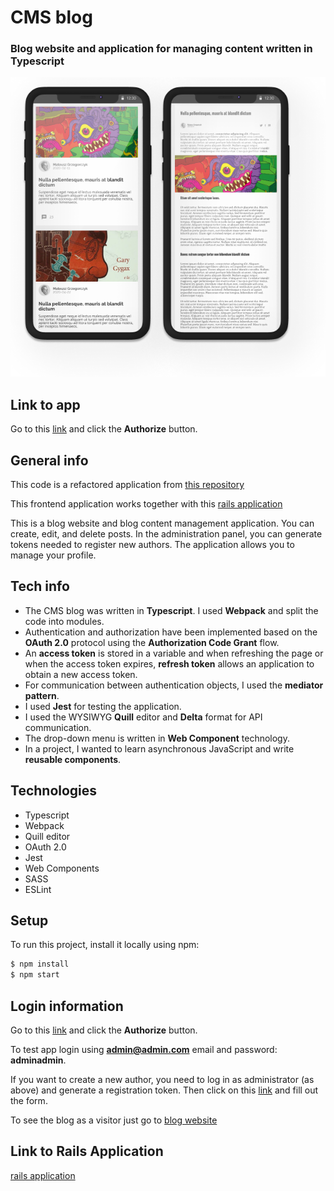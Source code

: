 # CMS blog

### Blog website and application for managing content written in Typescript

![Logo](work_2.png)

## Link to app

Go to this [link](https://musing-ramanujan-8002a4.netlify.app/redirect) and click the **Authorize**
button.

## General info

This code is a refactored application from [this repository](https://github.com/michalgrzegor/cms-blog)

This frontend application works together with this
[rails application](https://github.com/matigrzegor/cms-blog)

This is a blog website and blog content management application. You can create, edit, and delete
posts. In the administration panel, you can generate tokens needed to register new authors. The
application allows you to manage your profile.

## Tech info

- The CMS blog was written in **Typescript**. I used **Webpack** and split the code into
  modules.
- Authentication and authorization have been implemented based on the **OAuth 2.0** protocol using
  the **Authorization Code Grant** flow.
- An **access token** is stored in a variable and when refreshing the page or when the access token
  expires, **refresh token** allows an application to obtain a new access token.
- For communication between authentication objects, I used the **mediator pattern**.
- I used **Jest** for testing the application.
- I used the WYSIWYG **Quill** editor and **Delta** format for API communication.
- The drop-down menu is written in **Web Component** technology.
- In a project, I wanted to learn asynchronous JavaScript and write **reusable components**.

## Technologies

- Typescript
- Webpack
- Quill editor
- OAuth 2.0
- Jest
- Web Components
- SASS
- ESLint

## Setup

To run this project, install it locally using npm:

```sh
$ npm install
$ npm start
```

## Login information

Go to this [link](https://musing-ramanujan-8002a4.netlify.app/redirect) and click the **Authorize**
button.

To test app login using **admin@admin.com** email and password: **adminadmin**.

If you want to create a new author, you need to log in as administrator (as above) and generate a
registration token. Then click on this [link](https://musing-ramanujan-8002a4.netlify.app/auth) and
fill out the form.

To see the blog as a visitor just go to [blog website](https://musing-ramanujan-8002a4.netlify.app)

## Link to Rails Application

[rails application](https://github.com/matigrzegor/cms-blog)
